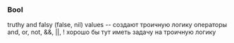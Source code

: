 ### Bool
truthy and falsy (false, nil) values -- создают троичную логику
операторы and, or, not, &&, ||, !
хорошо бы тут иметь задачу на троичную логику